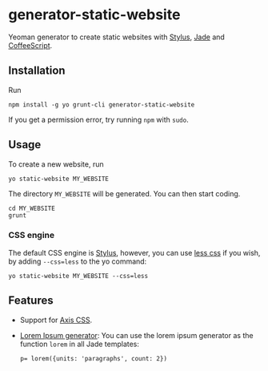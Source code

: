 # generator-static-website

Yeoman generator to create static websites with
[Stylus](http://learnboost.github.io/stylus/), 
[Jade](http://jade-lang.com/) and 
[CoffeeScript](http://coffeescript.org/).

## Installation

Run 

```
npm install -g yo grunt-cli generator-static-website
```

If you get a permission error, try running `npm` with `sudo`.

## Usage

To create a new website, run

```
yo static-website MY_WEBSITE
```

The directory `MY_WEBSITE` will be generated.
You can then start coding.

```
cd MY_WEBSITE
grunt
```

### CSS engine

The default CSS engine is [Stylus](http://learnboost.github.io/stylus/),
however, you can use [less css](http://lesscss.org/) if you wish, by adding
`--css=less` to the yo command:

```
yo static-website MY_WEBSITE --css=less
```

## Features

* Support for [Axis CSS](http://roots.cx/axis/).
* [Lorem Ipsum generator](https://github.com/knicklabs/lorem-ipsum.js):
  You can use the lorem ipsum generator as the function `lorem` in all Jade templates:

  ```slim
  p= lorem({units: 'paragraphs', count: 2})
  ```
